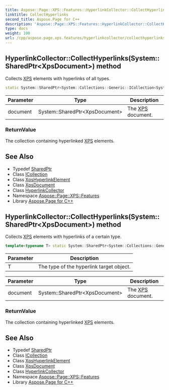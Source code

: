 ```yaml
---
title: Aspose::Page::XPS::Features::HyperlinkCollector::CollectHyperlinks method
linktitle: CollectHyperlinks
second_title: Aspose.Page for C++
description: 'Aspose::Page::XPS::Features::HyperlinkCollector::CollectHyperlinks method. Collects XPS elements with hyperlinks of all types in C++.'
type: docs
weight: 100
url: /cpp/aspose.page.xps.features/hyperlinkcollector/collecthyperlinks/
---
```

## HyperlinkCollector::CollectHyperlinks(System::SharedPtr\<XpsDocument\>) method


Collects [XPS](../../../aspose.page.xps/) elements with hyperlinks of all types.

```cpp
static System::SharedPtr<System::Collections::Generic::ICollection<System::SharedPtr<Aspose::Page::XPS::XpsModel::XpsHyperlinkElement>>> Aspose::Page::XPS::Features::HyperlinkCollector::CollectHyperlinks(System::SharedPtr<XpsDocument> document)
```


| Parameter | Type | Description |
| --- | --- | --- |
| document | System::SharedPtr\<XpsDocument\> | The [XPS](../../../aspose.page.xps/) document. |

### ReturnValue

The collection containing hyperlinked [XPS](../../../aspose.page.xps/) elements.

## See Also

* Typedef [SharedPtr](../../../system/sharedptr/)
* Class [ICollection](../../../system.collections.generic/icollection/)
* Class [XpsHyperlinkElement](../../../aspose.page.xps.xpsmodel/xpshyperlinkelement/)
* Class [XpsDocument](../../../aspose.page.xps/xpsdocument/)
* Class [HyperlinkCollector](../)
* Namespace [Aspose::Page::XPS::Features](../../)
* Library [Aspose.Page for C++](../../../)
## HyperlinkCollector::CollectHyperlinks(System::SharedPtr\<XpsDocument\>) method


Collects [XPS](../../../aspose.page.xps/) elements with hyperlinks of a certain type.

```cpp
template<typename T> static System::SharedPtr<System::Collections::Generic::ICollection<System::SharedPtr<Aspose::Page::XPS::XpsModel::XpsHyperlinkElement>>> Aspose::Page::XPS::Features::HyperlinkCollector::CollectHyperlinks(System::SharedPtr<XpsDocument> document)
```


| Parameter | Description |
| --- | --- |
| T | The type of the hyperlink target object. |

| Parameter | Type | Description |
| --- | --- | --- |
| document | System::SharedPtr\<XpsDocument\> | The [XPS](../../../aspose.page.xps/) document. |

### ReturnValue

The collection containing hyperlinked [XPS](../../../aspose.page.xps/) elements.

## See Also

* Typedef [SharedPtr](../../../system/sharedptr/)
* Class [ICollection](../../../system.collections.generic/icollection/)
* Class [XpsHyperlinkElement](../../../aspose.page.xps.xpsmodel/xpshyperlinkelement/)
* Class [XpsDocument](../../../aspose.page.xps/xpsdocument/)
* Class [HyperlinkCollector](../)
* Namespace [Aspose::Page::XPS::Features](../../)
* Library [Aspose.Page for C++](../../../)
